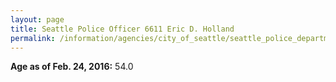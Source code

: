 ```yaml
---
layout: page
title: Seattle Police Officer 6611 Eric D. Holland
permalink: /information/agencies/city_of_seattle/seattle_police_department/copbook/6611/
---
```


**Age as of Feb. 24, 2016:** 54.0
